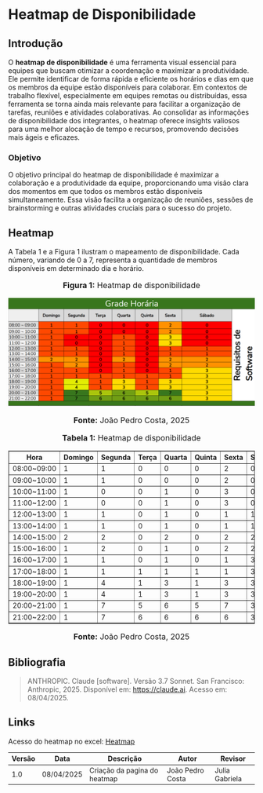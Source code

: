 # Heatmap de Disponibilidade

## Introdução

O **heatmap de disponibilidade** é uma ferramenta visual essencial para equipes que buscam otimizar a coordenação e maximizar a produtividade. Ele permite identificar de forma rápida e eficiente os horários e dias em que os membros da equipe estão disponíveis para colaborar. Em contextos de trabalho flexível, especialmente em equipes remotas ou distribuídas, essa ferramenta se torna ainda mais relevante para facilitar a organização de tarefas, reuniões e atividades colaborativas. Ao consolidar as informações de disponibilidade dos integrantes, o heatmap oferece insights valiosos para uma melhor alocação de tempo e recursos, promovendo decisões mais ágeis e eficazes.

### Objetivo

O objetivo principal do heatmap de disponibilidade é maximizar a colaboração e a produtividade da equipe, proporcionando uma visão clara dos momentos em que todos os membros estão disponíveis simultaneamente. Essa visão facilita a organização de reuniões, sessões de brainstorming e outras atividades cruciais para o sucesso do projeto.

## Heatmap

A Tabela 1 e a Figura 1 ilustram o mapeamento de disponibilidade. Cada número, variando de 0 a 7, representa a quantidade de membros disponíveis em determinado dia e horário.

<div align="center">
  <font size="3">
    <p style="text-align: center"><b>Figura 1:</b> Heatmap de disponibilidade</p>
  </font>
</div>

<div align="center">
  <img src="../assets/heatmap.png" alt="Heatmap">
</div>

<div align="center">
  <font size="3">
    <p style="text-align: center"><b>Fonte:</b> João Pedro Costa, 2025</p>
  </font>
</div>

<div align="center">
  <font size="3">
    <p style="text-align: center"><b>Tabela 1:</b> Heatmap de disponibilidade</p>
  </font>
</div>

<div align="center">
  <table border="1" cellpadding="5">
    <thead>
      <tr>
        <th>Hora</th>
        <th>Domingo</th>
        <th>Segunda</th>
        <th>Terça</th>
        <th>Quarta</th>
        <th>Quinta</th>
        <th>Sexta</th>
        <th>Sábado</th>
      </tr>
    </thead>
    <tbody>
      <tr>
        <td>08:00~09:00</td>
        <td>1</td>
        <td>1</td>
        <td>0</td>
        <td>0</td>
        <td>0</td>
        <td>2</td>
        <td>0</td>
      </tr>
      <tr>
        <td>09:00~10:00</td>
        <td>1</td>
        <td>1</td>
        <td>0</td>
        <td>0</td>
        <td>0</td>
        <td>2</td>
        <td>0</td>
      </tr>
      <tr>
        <td>10:00~11:00</td>
        <td>1</td>
        <td>0</td>
        <td>0</td>
        <td>1</td>
        <td>0</td>
        <td>3</td>
        <td>0</td>
      </tr>
      <tr>
        <td>11:00~12:00</td>
        <td>1</td>
        <td>0</td>
        <td>0</td>
        <td>1</td>
        <td>0</td>
        <td>3</td>
        <td>0</td>
      </tr>
      <tr>
        <td>12:00~13:00</td>
        <td>1</td>
        <td>1</td>
        <td>0</td>
        <td>1</td>
        <td>0</td>
        <td>1</td>
        <td>1</td>
      </tr>
      <tr>
        <td>13:00~14:00</td>
        <td>1</td>
        <td>1</td>
        <td>0</td>
        <td>1</td>
        <td>0</td>
        <td>1</td>
        <td>1</td>
      </tr>
      <tr>
        <td>14:00~15:00</td>
        <td>2</td>
        <td>2</td>
        <td>0</td>
        <td>2</td>
        <td>0</td>
        <td>2</td>
        <td>2</td>
      </tr>
      <tr>
        <td>15:00~16:00</td>
        <td>1</td>
        <td>2</td>
        <td>0</td>
        <td>1</td>
        <td>0</td>
        <td>2</td>
        <td>2</td>
      </tr>
      <tr>
        <td>16:00~17:00</td>
        <td>1</td>
        <td>1</td>
        <td>0</td>
        <td>1</td>
        <td>0</td>
        <td>1</td>
        <td>3</td>
      </tr>
      <tr>
        <td>17:00~18:00</td>
        <td>1</td>
        <td>1</td>
        <td>1</td>
        <td>1</td>
        <td>1</td>
        <td>1</td>
        <td>3</td>
      </tr>
      <tr>
        <td>18:00~19:00</td>
        <td>1</td>
        <td>4</td>
        <td>1</td>
        <td>3</td>
        <td>1</td>
        <td>3</td>
        <td>3</td>
      </tr>
      <tr>
        <td>19:00~20:00</td>
        <td>1</td>
        <td>4</td>
        <td>1</td>
        <td>3</td>
        <td>1</td>
        <td>3</td>
        <td>3</td>
      </tr>
      <tr>
        <td>20:00~21:00</td>
        <td>1</td>
        <td>7</td>
        <td>5</td>
        <td>6</td>
        <td>5</td>
        <td>7</td>
        <td>3</td>
      </tr>
      <tr>
        <td>21:00~22:00</td>
        <td>1</td>
        <td>7</td>
        <td>6</td>
        <td>6</td>
        <td>6</td>
        <td>6</td>
        <td>3</td>
      </tr>
    </tbody>
  </table>
</div>

<div align="center">
  <font size="3">
    <p style="text-align: center"><b>Fonte:</b> João Pedro Costa, 2025</p>
  </font>
</div>

## Bibliografia
> ANTHROPIC. Claude [software]. Versão 3.7 Sonnet. San Francisco: Anthropic, 2025. Disponível em: https://claude.ai. Acesso em: 08/04/2025.

## Links
Acesso do heatmap no excel: [Heatmap](https://unbbr-my.sharepoint.com/:x:/g/personal/190030801_aluno_unb_br/EUKiqFx1MyZGl9xkZT1Jp30BZzv4c6Dz-HJzjKcvLTHu3A?e=hnYyOw)

| Versão | Data       | Descrição                   | Autor             | Revisor         |
|--------|------------|-----------------------------|-------------------|-----------------|
| 1.0    | 08/04/2025 | Criação da pagina do heatmap           | João Pedro Costa | Julia Gabriela |